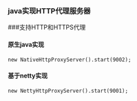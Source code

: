 ### java实现HTTP代理服务器
###支持HTTP和HTTPS代理
#### 原生java实现
`
    new NativeHttpProxyServer().start(9002);
`
#### 基于netty实现
`
    new NettyHttpProxyServer().start(9001);
`